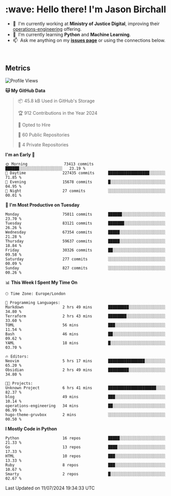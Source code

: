 <h1 align="left" id="jason-title">:wave: Hello there! I'm Jason Birchall</h1>

- :office: &nbsp;I'm currently working at **Ministry of Justice Digital**, improving their [operations-engineering](https://github.com/ministryofjustice/operations-engineering) offering.
- :seedling: &nbsp;I’m currently learning **Python** and **Machine Learning**.
- :mailbox: &nbsp;Ask me anything on my **[issues page]** or using the connections below.


<br>


<h2>Metrics</h2>

<!--START_SECTION:waka-->
![Profile Views](http://img.shields.io/badge/Profile%20Views-0-blue)

**🐱 My GitHub Data** 

> 📦 45.8 kB Used in GitHub's Storage 
 > 
> 🏆 912 Contributions in the Year 2024
 > 
> 💼 Opted to Hire
 > 
> 📜 60 Public Repositories 
 > 
> 🔑 4 Private Repositories 
 > 
**I'm an Early 🐤** 

```text
🌞 Morning                73413 commits       ██████░░░░░░░░░░░░░░░░░░░   23.19 % 
🌆 Daytime                227435 commits      ██████████████████░░░░░░░   71.85 % 
🌃 Evening                15678 commits       █░░░░░░░░░░░░░░░░░░░░░░░░   04.95 % 
🌙 Night                  27 commits          ░░░░░░░░░░░░░░░░░░░░░░░░░   00.01 % 
```
📅 **I'm Most Productive on Tuesday** 

```text
Monday                   75011 commits       ██████░░░░░░░░░░░░░░░░░░░   23.70 % 
Tuesday                  83121 commits       ███████░░░░░░░░░░░░░░░░░░   26.26 % 
Wednesday                67354 commits       █████░░░░░░░░░░░░░░░░░░░░   21.28 % 
Thursday                 59637 commits       █████░░░░░░░░░░░░░░░░░░░░   18.84 % 
Friday                   30326 commits       ██░░░░░░░░░░░░░░░░░░░░░░░   09.58 % 
Saturday                 277 commits         ░░░░░░░░░░░░░░░░░░░░░░░░░   00.09 % 
Sunday                   827 commits         ░░░░░░░░░░░░░░░░░░░░░░░░░   00.26 % 
```


📊 **This Week I Spent My Time On** 

```text
🕑︎ Time Zone: Europe/London

💬 Programming Languages: 
Markdown                 2 hrs 49 mins       █████████░░░░░░░░░░░░░░░░   34.80 % 
Terraform                2 hrs 43 mins       ████████░░░░░░░░░░░░░░░░░   33.60 % 
TOML                     56 mins             ███░░░░░░░░░░░░░░░░░░░░░░   11.54 % 
Bash                     46 mins             ██░░░░░░░░░░░░░░░░░░░░░░░   09.62 % 
YAML                     18 mins             █░░░░░░░░░░░░░░░░░░░░░░░░   03.70 % 

🔥 Editors: 
Neovim                   5 hrs 17 mins       ████████████████░░░░░░░░░   65.20 % 
Obsidian                 2 hrs 49 mins       █████████░░░░░░░░░░░░░░░░   34.80 % 

🐱‍💻 Projects: 
Unknown Project          6 hrs 41 mins       █████████████████████░░░░   82.37 % 
blog                     49 mins             ███░░░░░░░░░░░░░░░░░░░░░░   10.14 % 
operations-engineering   34 mins             ██░░░░░░░░░░░░░░░░░░░░░░░   06.99 % 
hugo-theme-gruvbox       2 mins              ░░░░░░░░░░░░░░░░░░░░░░░░░   00.50 % 
```

**I Mostly Code in Python** 

```text
Python                   16 repos            █████░░░░░░░░░░░░░░░░░░░░   21.33 % 
Go                       13 repos            ████░░░░░░░░░░░░░░░░░░░░░   17.33 % 
HTML                     10 repos            ███░░░░░░░░░░░░░░░░░░░░░░   13.33 % 
Ruby                     8 repos             ███░░░░░░░░░░░░░░░░░░░░░░   10.67 % 
Smarty                   2 repos             █░░░░░░░░░░░░░░░░░░░░░░░░   02.67 % 
```




 Last Updated on 11/07/2024 19:34:33 UTC
<!--END_SECTION:waka-->

<!-- links -->

[issues page]: https://github.com/jasonBirchall/jasonBirchall/issues "jasonBirchall/issues"
